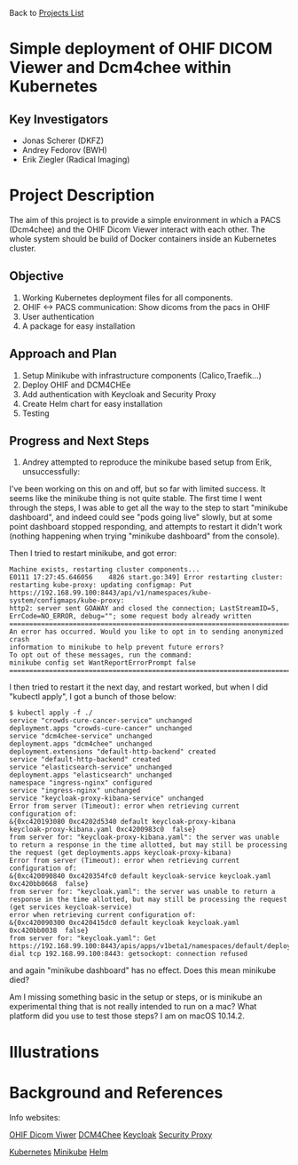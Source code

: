 Back to [Projects List](../../README.md#ProjectsList)

# Simple deployment of OHIF DICOM Viewer and Dcm4chee within Kubernetes

## Key Investigators

- Jonas Scherer (DKFZ)
- Andrey Fedorov (BWH)
- Erik Ziegler (Radical Imaging) 

# Project Description

The aim of this project is to provide a simple environment in which a PACS (Dcm4chee) and the OHIF Dicom Viewer interact with each other. The whole system should be build of Docker containers inside an Kubernetes cluster.


## Objective

1. Working Kubernetes deployment files for all components.
2. OHIF <-> PACS communication: Show dicoms from the pacs in OHIF
3. User authentication
5. A package for easy installation

## Approach and Plan

1. Setup Minikube with infrastructure components (Calico,Traefik...) 
2. Deploy OHIF and DCM4CHEe
3. Add authentication with Keycloak and Security Proxy
4. Create Helm chart for easy installation
5. Testing

## Progress and Next Steps

1. Andrey attempted to reproduce the minikube based setup from Erik, unsuccessfully:

I've been working on this on and off, but so far with limited
success. It seems like the minikube thing is not quite stable. The
first time I went through the steps, I was able to get all the way to
the step to start "minikube dashboard", and indeed could see "pods
going live" slowly, but at some point dashboard stopped responding,
and attempts to restart it didn't work (nothing happening when trying
"minikube dashboard" from the console).

Then I tried to restart minikube, and got error:

```shell
Machine exists, restarting cluster components...
E0111 17:27:45.646056    4826 start.go:349] Error restarting cluster:
restarting kube-proxy: updating configmap: Put
https://192.168.99.100:8443/api/v1/namespaces/kube-system/configmaps/kube-proxy:
http2: server sent GOAWAY and closed the connection; LastStreamID=5,
ErrCode=NO_ERROR, debug=""; some request body already written
================================================================================
An error has occurred. Would you like to opt in to sending anonymized crash
information to minikube to help prevent future errors?
To opt out of these messages, run the command:
minikube config set WantReportErrorPrompt false
================================================================================
```

I then tried to restart it the next day, and restart worked, but when
I did "kubectl apply", I got a bunch of those below:

```shell
$ kubectl apply -f ./
service "crowds-cure-cancer-service" unchanged
deployment.apps "crowds-cure-cancer" unchanged
service "dcm4chee-service" unchanged
deployment.apps "dcm4chee" unchanged
deployment.extensions "default-http-backend" created
service "default-http-backend" created
service "elasticsearch-service" unchanged
deployment.apps "elasticsearch" unchanged
namespace "ingress-nginx" configured
service "ingress-nginx" unchanged
service "keycloak-proxy-kibana-service" unchanged
Error from server (Timeout): error when retrieving current configuration of:
&{0xc420193080 0xc4202d5340 default keycloak-proxy-kibana
keycloak-proxy-kibana.yaml 0xc4200983c0  false}
from server for: "keycloak-proxy-kibana.yaml": the server was unable
to return a response in the time allotted, but may still be processing
the request (get deployments.apps keycloak-proxy-kibana)
Error from server (Timeout): error when retrieving current configuration of:
&{0xc420090840 0xc420354fc0 default keycloak-service keycloak.yaml
0xc420bb0668  false}
from server for: "keycloak.yaml": the server was unable to return a
response in the time allotted, but may still be processing the request
(get services keycloak-service)
error when retrieving current configuration of:
&{0xc420090300 0xc420415dc0 default keycloak keycloak.yaml 0xc420bb0038  false}
from server for: "keycloak.yaml": Get
https://192.168.99.100:8443/apis/apps/v1beta1/namespaces/default/deployments/keycloak:
dial tcp 192.168.99.100:8443: getsockopt: connection refused
```

and again "minikube dashboard" has no effect. Does this mean minikube died?

Am I missing something basic in the setup or steps, or is minikube an
experimental thing that is not really intended to run on a mac? What
platform did you use to test those steps? I am on macOS 10.14.2.

# Illustrations

<!-- Add pictures and links to videos that demonstrate what has been accomplished.
![Description of picture](Example2.jpg)
![Some more images](Example2.jpg)
-->

# Background and References

Info websites:

[OHIF Dicom Viwer](https://docs.ohif.org/)
[DCM4Chee](https://github.com/dcm4che/dcm4chee-arc-light)
[Keycloak](https://www.keycloak.org/about.html)
[Security Proxy](https://www.keycloak.org/docs/3.3/server_installation/topics/proxy.html)

[Kubernetes](https://kubernetes.io/docs/concepts/overview/what-is-kubernetes/)
[Minikube](https://kubernetes.io/docs/setup/minikube/)
[Helm](https://helm.sh/)
